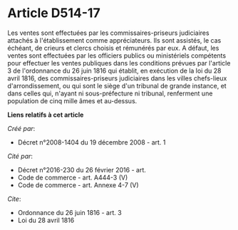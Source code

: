 # Article D514-17

Les ventes sont effectuées par les commissaires-priseurs judiciaires attachés à l'établissement comme appréciateurs. Ils sont
assistés, le cas échéant, de crieurs et clercs choisis et rémunérés par eux. A défaut, les ventes sont effectuées par les
officiers publics ou ministériels compétents pour effectuer les ventes publiques dans les conditions prévues par l'article 3
de l'ordonnance du 26 juin 1816 qui établit, en exécution de la loi du 28 avril 1816, des commissaires-priseurs judiciaires
dans les villes chefs-lieux d'arrondissement, ou qui sont le siège d'un tribunal de grande instance, et dans celles qui,
n'ayant ni sous-préfecture ni tribunal, renferment une population de cinq mille âmes et au-dessus.

**Liens relatifs à cet article**

_Créé par_:

  - Décret n°2008-1404 du 19 décembre 2008 - art. 1

_Cité par_:

  - Décret n°2016-230 du 26 février 2016 - art.
  - Code de commerce - art. A444-3 (V)
  - Code de commerce - art. Annexe 4-7 (V)

_Cite_:

  - Ordonnance du 26 juin 1816 - art. 3
  - Loi du 28 avril 1816

